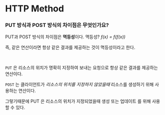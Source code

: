 # HTTP Method


### PUT 방식과 POST 방식의 차이점은 무엇인가요? 

PUT과 POST 방식의 차이점은 **멱등성**이다.   멱등성?  *f(x) = f(f(x))*

즉, 같은 연산이라면 항상 같은 결과를 제공하는 것이 멱등성이라고 한다.

<br/>

`PUT` 은 리소스의 위치가 명확히 지정하여 보내는 요청으로 항상 같은 결과를 제공하는 연산이다.

`POST` 는 클라이언트가 *리소스의 위치를 지정하지 않았을때* 리소스를 생성하기 위해 사용하는 연산이다.

그렇기때문에 PUT 은 리소스의 위치가 지정되었을때 생성 또는 업데이트 를 위해 사용할 수 있다.
